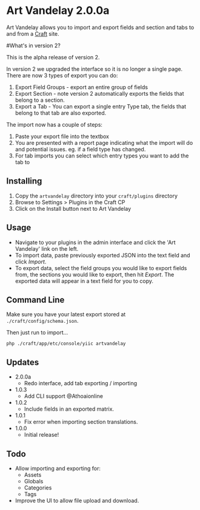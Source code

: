 # Art Vandelay 2.0.0a

Art Vandelay allows you to import and export fields and section and tabs to and from a [Craft](http://buildwithcraft.com) site.

#What's in version 2?

This is the alpha release of version 2.

In version 2 we upgraded the interface so it is no longer a single page. There are now 3 types of export you can do:

1. Export Field Groups - export an entire group of fields
2. Export Section - note version 2 automatically exports the fields that belong to a section.
3. Export a Tab - You can export a single entry Type tab, the fields that belong to that tab are also exported.

The import now has a couple of steps:

1. Paste your export file into the textbox
2. You are presented with a report page indicating what the import will do and potential issues. eg. if a field type has changed.
3. For tab imports you can select which entry types you want to add the tab to

## Installing

1. Copy the `artvandelay` directory into your `craft/plugins` directory
2. Browse to Settings > Plugins in the Craft CP
3. Click on the Install button next to Art Vandelay

## Usage

* Navigate to your plugins in the admin interface and click the 'Art Vandelay' link on the left.
* To import data, paste previously exported JSON into the text field and click *Import*.
* To export data, select the field groups you would like to export fields from, the sections you would like to export, then hit *Export*. The exported data will appear in a text field for you to copy.
 
## Command Line

Make sure you have your latest export stored at `./craft/config/schema.json`.

Then just run to import...

```
php ./craft/app/etc/console/yiic artvandelay
```

## Updates

* 2.0.0a
  * Redo interface, add tab exporting / importing
* 1.0.3
  * Add CLI support @Athoaionline
* 1.0.2
	* Include fields in an exported matrix.
* 1.0.1
	* Fix error when importing section translations.
* 1.0.0
	* Initial release!

## Todo

* Allow importing and exporting for:
	* Assets
	* Globals
	* Categories
	* Tags
* Improve the UI to allow file upload and download.
